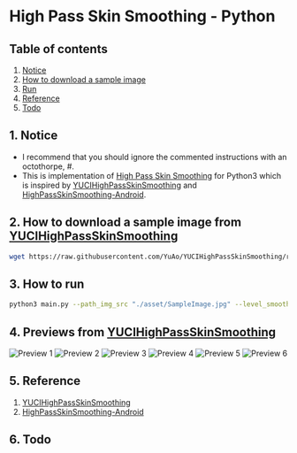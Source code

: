# High Pass Skin Smoothing - Python


## Table of contents
1. [Notice](#notice)
2. [How to download a sample image](#get_image)
3. [Run](#run)
4. [Reference](#ref)
5. [Todo](#todo)


## 1. Notice <a name="notice"></a>
- I recommend that you should ignore the commented instructions with an octothorpe, #.
- This is implementation of [High Pass Skin Smoothing](https://www.google.com/search?ie=UTF-8&q=photoshop+high+pass+skin+smoothing) for Python3 which is inspired by [YUCIHighPassSkinSmoothing](https://github.com/YuAo/YUCIHighPassSkinSmoothing) and [HighPassSkinSmoothing-Android](https://github.com/msoftware/HighPassSkinSmoothing-Android).


## 2. How to download a sample image from [YUCIHighPassSkinSmoothing](https://github.com/YuAo/YUCIHighPassSkinSmoothing) <a name="get_image"></a>
```bash
wget https://raw.githubusercontent.com/YuAo/YUCIHighPassSkinSmoothing/refs/heads/master/YUCIHighPassSkinSmoothingDemo/YUCIHighPassSkinSmoothingDemo/Assets.xcassets/SampleImage.imageset/SampleImage.jpg -O ./asset/SampleImage.jpg
```


## 3. How to run <a name="run"></a>
```bash
python3 main.py --path_img_src "./asset/SampleImage.jpg" --level_smooth "200.0" --level_whiten "3.0"
```


## 4. Previews from [YUCIHighPassSkinSmoothing](https://github.com/YuAo/YUCIHighPassSkinSmoothing)
![Preview 1](http://yuao.github.io/YUCIHighPassSkinSmoothing/previews/1.jpg)
![Preview 2](http://yuao.github.io/YUCIHighPassSkinSmoothing/previews/2.jpg)
![Preview 3](http://yuao.github.io/YUCIHighPassSkinSmoothing/previews/3.jpg)
![Preview 4](http://yuao.github.io/YUCIHighPassSkinSmoothing/previews/4.jpg)
![Preview 5](http://yuao.github.io/YUCIHighPassSkinSmoothing/previews/5.jpg)
![Preview 6](http://yuao.github.io/YUCIHighPassSkinSmoothing/previews/6.jpg)


## 5. Reference <a name="ref"></a>
1. [YUCIHighPassSkinSmoothing](https://github.com/YuAo/YUCIHighPassSkinSmoothing)
2. [HighPassSkinSmoothing-Android](https://github.com/msoftware/HighPassSkinSmoothing-Android)


## 6. Todo <a name="todo"></a>
